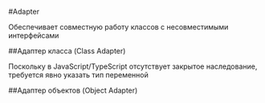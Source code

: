 #Adapter

Обеспечивает совместную работу классов с несовместимыми интерфейсами

##Адаптер класса (Class Adapter)

Поскольку в JavaScript/TypeScript отсутствует закрытое наследование, 
требуется явно указать тип переменной

##Адаптер объектов (Object Adapter)